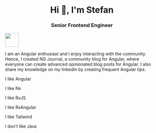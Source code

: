 <h1 align="center">Hi 👋, I'm Stefan</h1>
<h3 align="center">Senior Frontend Engineer</h3>

<a alt="NG Journal Logo" href="https://ng-journal.com" target="_blank" rel="noreferrer"><img src="https://ng-journal.com/assets/ng-journal.png" width="45"></a>

 I am an Angular enthusiast and I enjoy interacting with the community. Hence, I created NG Journal, a community blog for Angular, where everyone can create advanced opinionated blog posts for Angular. I also share my knowledge on my linkedin by creating frequent Angular tips.
 

 I like Angular
 
 I like Nx
 
 I like RxJS
 
 I like RxAngular
 
 I like Tailwind
 
 I don't like Java

